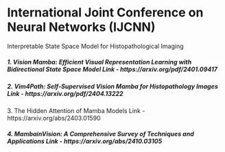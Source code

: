 # International Joint Conference on Neural Networks (IJCNN)

Interpretable State Space Model for Histopathological Imaging

<h5>1. Vision Mamba: Efficient Visual Representation Learning with Bidirectional State Space Model
Link - https://arxiv.org/pdf/2401.09417
</h5> 
<h5>2. Vim4Path: Self-Supervised Vision Mamba for Histopathology Images
Link - https://arxiv.org/pdf/2404.13222
</h5>3. The Hidden Attention of Mamba Models 
Link - https://arxiv.org/abs/2403.01590</h5>
<h5>4. MambainVision: A Comprehensive Survey of Techniques and Applications
Link - https://arxiv.org/abs/2410.03105</h5>
